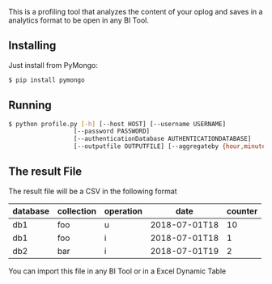 This is a profiling tool that analyzes the content of your oplog and saves in a analytics format to be open in any BI Tool.


## Installing
Just install from PyMongo:

```bash
$ pip install pymongo
```


## Running

```bash
$ python profile.py [-h] [--host HOST] [--username USERNAME]
                  [--password PASSWORD]
                  [--authenticationDatabase AUTHENTICATIONDATABASE]
                  [--outputfile OUTPUTFILE] [--aggregateby {hour,minute}]
```

## The result File

The result file will be a CSV in the following format

| database | collection | operation | date | counter |
|----------|------------|-----------|------|---------|
| db1      | foo        | u         | 2018-07-01T18 | 10 |
| db1      | foo        | i         | 2018-07-01T18 | 1 |
| db2      | bar        | i         | 2018-07-01T19 | 2 |

You can import this file in any BI Tool or in a Excel Dynamic Table